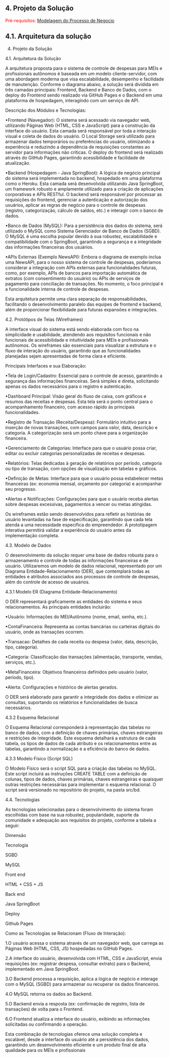 ## 4. Projeto da Solução

<span style="color:red">Pré-requisitos: <a href="03-Modelagem do Processo de Negocio.md"> Modelagem do Processo de Negocio</a></span>

## 4.1. Arquitetura da solução


4. Projeto da Solução 

4.1. Arquitetura da Solução 

A arquitetura proposta para o sistema de controle de despesas para MEIs e profissionais autônomos é baseada em um modelo cliente-servidor, com uma abordagem moderna que visa escalabilidade, desempenho e facilidade de manutenção. Conforme o diagrama abaixo, a solução será dividida em três camadas principais: Frontend, Backend e Banco de Dados, com o deploy do Frontend sendo realizado via GitHub Pages e o Backend em uma plataforma de hospedagem, interagindo com um serviço de API. 



Descrição dos Módulos e Tecnologias: 

•Frontend (Navegador): O sistema será acessado via navegador web, utilizando Páginas Web (HTML, CSS e JavaScript) para a construção da interface do usuário. Esta camada será responsável por toda a interação visual e coleta de dados do usuário. O Local Storage será utilizado para armazenar dados temporários ou preferências do usuário, otimizando a experiência e reduzindo a dependência de requisições constantes ao servidor para informações não críticas. O deploy do frontend será realizado através do GitHub Pages, garantindo acessibilidade e facilidade de atualização. 

•Backend (Hospedagem - Java SpringBoot): A lógica de negócio principal do sistema será implementada no backend, hospedado em uma plataforma como o Heroku. Esta camada será desenvolvida utilizando Java SpringBoot, um framework robusto e amplamente utilizado para a criação de aplicações corporativas e APIs RESTful. O backend será responsável por processar as requisições do frontend, gerenciar a autenticação e autorização dos usuários, aplicar as regras de negócio para o controle de despesas (registro, categorização, cálculo de saldos, etc.) e interagir com o banco de dados. 

•Banco de Dados (MySQL): Para a persistência dos dados do sistema, será utilizado o MySQL como Sistema Gerenciador de Banco de Dados (SGBD). O MySQL é uma escolha popular devido à sua robustez, escalabilidade e compatibilidade com o SpringBoot, garantindo a segurança e a integridade das informações financeiras dos usuários. 

•APIs Externas (Exemplo NewsAPI): Embora o diagrama de exemplo inclua uma NewsAPI, para o nosso sistema de controle de despesas, poderíamos considerar a integração com APIs externas para funcionalidades futuras, como, por exemplo, APIs de bancos para importação automática de extratos (com consentimento do usuário) ou APIs de serviços de pagamento para conciliação de transações. No momento, o foco principal é a funcionalidade interna de controle de despesas. 

Esta arquitetura permite uma clara separação de responsabilidades, facilitando o desenvolvimento paralelo das equipes de frontend e backend, além de proporcionar flexibilidade para futuras expansões e integrações. 

4.2. Protótipos de Telas (Wireframes) 

A interface visual do sistema está sendo elaborada com foco na simplicidade e usabilidade, atendendo aos requisitos funcionais e não funcionais de acessibilidade e intuitividade para MEIs e profissionais autônomos. Os wireframes são essenciais para visualizar a estrutura e o fluxo de interação do usuário, garantindo que as funcionalidades planejadas sejam apresentadas de forma clara e eficiente. 

Principais Interfaces e sua Elaboração: 

 

•Tela de Login/Cadastro: Essencial para o controle de acesso, garantindo a segurança das informações financeiras. Será simples e direta, solicitando apenas os dados necessários para o registro e autenticação. 

•Dashboard Principal: Visão geral do fluxo de caixa, com gráficos e resumos das receitas e despesas. Esta tela será o ponto central para o acompanhamento financeiro, com acesso rápido às principais funcionalidades. 

•Registro de Transação (Receita/Despesa): Formulário intuitivo para a inserção de novas transações, com campos para valor, data, descrição e categoria. A categorização será um ponto chave para a organização financeira. 

•Gerenciamento de Categorias: Interface para que o usuário possa criar, editar ou excluir categorias personalizadas de receitas e despesas. 

•Relatórios: Telas dedicadas à geração de relatórios por período, categoria ou tipo de transação, com opções de visualização em tabelas e gráficos. 

•Definição de Metas: Interface para que o usuário possa estabelecer metas financeiras (ex: economia mensal, orçamento por categoria) e acompanhar seu progresso. 

•Alertas e Notificações: Configurações para que o usuário receba alertas sobre despesas excessivas, pagamentos a vencer ou metas atingidas. 

Os wireframes estão sendo desenvolvidos para refletir as histórias de usuário levantadas na fase de especificação, garantindo que cada tela atenda a uma necessidade específica do empreendedor. A prototipagem interativa permitirá validar a experiência do usuário antes da implementação completa. 

4.3. Modelo de Dados 

O desenvolvimento da solução requer uma base de dados robusta para o armazenamento e controle de todas as informações financeiras e de usuário. Utilizaremos um modelo de dados relacional, representado por um Diagrama Entidade-Relacionamento (DER), que contemplará todas as entidades e atributos associados aos processos de controle de despesas, além do controle de acesso de usuários. 

4.3.1 Modelo ER (Diagrama Entidade-Relacionamento) 

O DER representará graficamente as entidades do sistema e seus relacionamentos. As principais entidades incluirão: 

•Usuário: Informações do MEI/Autônomo (nome, email, senha, etc.). 

•ContaFinanceira: Representa as contas bancárias ou carteiras digitais do usuário, onde as transações ocorrem. 

•Transacao: Detalhes de cada receita ou despesa (valor, data, descrição, tipo, categoria). 

•Categoria: Classificação das transações (alimentação, transporte, vendas, serviços, etc.). 

•MetaFinanceira: Objetivos financeiros definidos pelo usuário (valor, período, tipo). 

•Alerta: Configurações e histórico de alertas gerados. 

O DER será elaborado para garantir a integridade dos dados e otimizar as consultas, suportando os relatórios e funcionalidades de busca necessários. 

4.3.2 Esquema Relacional 

O Esquema Relacional corresponderá à representação das tabelas no banco de dados, com a definição de chaves primárias, chaves estrangeiras e restrições de integridade. Este esquema detalhará a estrutura de cada tabela, os tipos de dados de cada atributo e os relacionamentos entre as tabelas, garantindo a normalização e a eficiência do banco de dados. 

4.3.3 Modelo Físico (Script SQL) 

O Modelo Físico será o script SQL para a criação das tabelas no MySQL. Este script incluirá as instruções CREATE TABLE com a definição de colunas, tipos de dados, chaves primárias, chaves estrangeiras e quaisquer outras restrições necessárias para implementar o esquema relacional. O script será versionado no repositório do projeto, na pasta src/bd. 

4.4. Tecnologias 

As tecnologias selecionadas para o desenvolvimento do sistema foram escolhidas com base na sua robustez, popularidade, suporte da comunidade e adequação aos requisitos do projeto, conforme a tabela a seguir: 

Dimensão 

Tecnologia 

SGBD 

MySQL 

Front end 

HTML + CSS + JS 

Back end 

Java SpringBoot 

Deploy 

Github Pages 

Como as Tecnologias se Relacionam (Fluxo de Interação): 

1.O usuário acessa o sistema através de um navegador web, que carrega as Páginas Web (HTML, CSS, JS) hospedadas no GitHub Pages. 

2.A interface do usuário, desenvolvida com HTML, CSS e JavaScript, envia requisições (ex: registrar despesa, consultar extrato) para o Backend, implementado em Java SpringBoot. 

3.O Backend processa a requisição, aplica a lógica de negócio e interage com o MySQL (SGBD) para armazenar ou recuperar os dados financeiros. 

4.O MySQL retorna os dados ao Backend. 

5.O Backend envia a resposta (ex: confirmação de registro, lista de transações) de volta para o Frontend. 

6.O Frontend atualiza a interface do usuário, exibindo as informações solicitadas ou confirmando a operação. 

Esta combinação de tecnologias oferece uma solução completa e escalável, desde a interface do usuário até a persistência dos dados, garantindo um desenvolvimento eficiente e um produto final de alta qualidade para os MEIs e profissionais 
